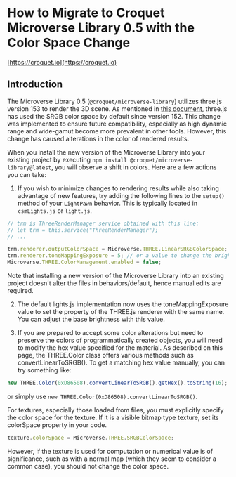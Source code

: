 # How to Migrate to Croquet Microverse Library 0.5 with the Color Space Change

[https://croquet.io](https://croquet.io)

## Introduction

The Microverse Library 0.5 (`@croquet/microverse-library`) utilizes three.js version 153 to render the 3D scene. As mentioned in [this document](https://discourse.threejs.org/t/updates-to-color-management-in-three-js-r152/50791), three.js has used the SRGB color space by default since version 152. This change was implemented to ensure future compatibility, especially as high dynamic range and wide-gamut become more prevalent in other tools. However, this change has caused alterations in the color of rendered results.

When you install the new version of the Microverse Library into your existing project by executing `npm install @croquet/microverse-library@latest`, you will observe a shift in colors. Here are a few actions you can take:

1. If you wish to minimize changes to rendering results while also taking advantage of new features, try adding the following lines to the `setup()` method of your `LightPawn` behavior. This is typically located in `csmLights.js` or `light.js`.

```JavaScript
// trm is ThreeRenderManager service obtained with this line:
// let trm = this.service("ThreeRenderManager");
// ...

trm.renderer.outputColorSpace = Microverse.THREE.LinearSRGBColorSpace;
trm.renderer.toneMappingExposure = 5; // or a value to change the brightness of the world
Microverse.THREE.ColorManagement.enabled = false;
```

Note that installing a new version of the Microverse Library into an existing project doesn't alter the files in behaviors/default, hence manual edits are required.

2. The default lights.js implementation now uses the toneMappingExposure value to set the property of the THREE.js renderer with the same name. You can adjust the base brightness with this value.

3. If you are prepared to accept some color alterations but need to preserve the colors of programmatically created objects, you will need to modify the hex value specified for the material. As described on this page, the THREE.Color class offers various methods such as convertLinearToSRGB(). To get a matching hex value manually, you can try something like:

```JavaScript
new THREE.Color(0xD86508).convertLinearToSRGB().getHex().toString(16);
```

or simply use `new THREE.Color(0xD86508).convertLinearToSRGB()`.

For textures, especially those loaded from files, you must explicitly specify the color space for the texture. If it is a visible bitmap type texture, set its colorSpace property in your code.

```Javascript
texture.colorSpace = Microverse.THREE.SRGBColorSpace;
```

However, if the texture is used for computation or numerical value is of significance, such as with a normal map (which they seem to consider a common case), you should not change the color space.
